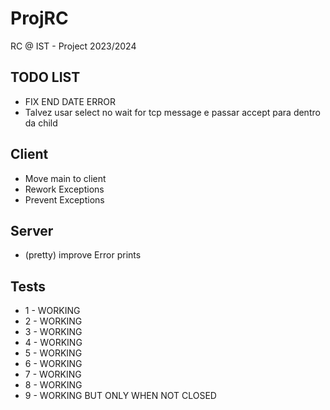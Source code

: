 # ProjRC

RC @ IST - Project 2023/2024

## TODO LIST

- FIX END DATE ERROR
- Talvez usar select no wait for tcp message e passar accept para dentro da child

## Client

- Move main to client
- Rework Exceptions
- Prevent Exceptions

## Server

- (pretty) improve Error prints

## Tests

- 1 - WORKING
- 2 - WORKING
- 3 - WORKING
- 4 - WORKING
- 5 - WORKING
- 6 - WORKING
- 7 - WORKING
- 8 - WORKING
- 9 - WORKING BUT ONLY WHEN NOT CLOSED

